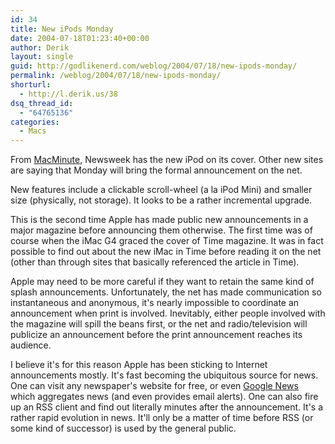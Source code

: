 ```yaml
---
id: 34
title: New iPods Monday
date: 2004-07-18T01:23:40+00:00
author: Derik
layout: single
guid: http://godlikenerd.com/weblog/2004/07/18/new-ipods-monday/
permalink: /weblog/2004/07/18/new-ipods-monday/
shorturl:
  - http://l.derik.us/38
dsq_thread_id:
  - "64765136"
categories:
  - Macs
---
```

From [MacMinute](http://www.macminute.com/2004/07/17/ipod), Newsweek has the new iPod on its cover. Other new sites are saying that Monday will bring the formal announcement on the net.

New features include a clickable scroll-wheel (a la iPod Mini) and smaller size (physically, not storage). It looks to be a rather incremental upgrade.

This is the second time Apple has made public new announcements in a major magazine before announcing them otherwise. The first time was of course when the iMac G4 graced the cover of Time magazine. It was in fact possible to find out about the new iMac in Time before reading it on the net (other than through sites that basically referenced the article in Time).

Apple may need to be more careful if they want to retain the same kind of splash announcements. Unfortunately, the net has made communication so instantaneous and anonymous, it's nearly impossible to coordinate an announcement when print is involved. Inevitably, either people involved with the magazine will spill the beans first, or the net and radio/television will publicize an announcement before the print announcement reaches its audience.

I believe it's for this reason Apple has been sticking to Internet announcements mostly. It's fast becoming the ubiquitous source for news. One can visit any newspaper's website for free, or even [Google News](http://news.google.com) which aggregates news (and even provides email alerts). One can also fire up an RSS client and find out literally minutes after the announcement. It's a rather rapid evolution in news. It'll only be a matter of time before RSS (or some kind of successor) is used by the general public.